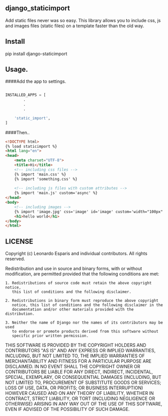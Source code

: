 django_staticimport
-------------------

Add static files never was so easy. This library allows you to include css, js and images files (static files) on a template faster than the old way.


Install
-------

pip install django-staticimport


Usage.
------

####Add the app to settings.

```python

INSTALLED_APPS = [
		.
		.
		.

    'static_import',
]

```

####Then..

```html
<!DOCTYPE html>
{% load staticimport %}
<html lang="en">
<head>
	<meta charset="UTF-8">
	<title>Hi</title>
	<!-- including css files -->
	{% import 'main.css' %}
	{% import 'something.css' %}
	
	<!-- including js files with custom attributes -->
	{% import 'main.js' custom='async' %}
</head>
<body>
	<!-- including images -->
	{% import 'image.jpg' css='image' id='image' custom='width="100px" height="100px" data-city="picture"' %}
	<h1>hello world</h1>
</body>
</html>
```


LICENSE
-------

Copyright (c) Leonardo Esparis and individual contributors.
All rights reserved.

Redistribution and use in source and binary forms, with or without modification,
are permitted provided that the following conditions are met:

    1. Redistributions of source code must retain the above copyright notice, 
       this list of conditions and the following disclaimer.
    
    2. Redistributions in binary form must reproduce the above copyright 
       notice, this list of conditions and the following disclaimer in the
       documentation and/or other materials provided with the distribution.

    3. Neither the name of Django nor the names of its contributors may be used
       to endorse or promote products derived from this software without
       specific prior written permission.

THIS SOFTWARE IS PROVIDED BY THE COPYRIGHT HOLDERS AND CONTRIBUTORS "AS IS" AND
ANY EXPRESS OR IMPLIED WARRANTIES, INCLUDING, BUT NOT LIMITED TO, THE IMPLIED
WARRANTIES OF MERCHANTABILITY AND FITNESS FOR A PARTICULAR PURPOSE ARE
DISCLAIMED. IN NO EVENT SHALL THE COPYRIGHT OWNER OR CONTRIBUTORS BE LIABLE FOR
ANY DIRECT, INDIRECT, INCIDENTAL, SPECIAL, EXEMPLARY, OR CONSEQUENTIAL DAMAGES
(INCLUDING, BUT NOT LIMITED TO, PROCUREMENT OF SUBSTITUTE GOODS OR SERVICES;
LOSS OF USE, DATA, OR PROFITS; OR BUSINESS INTERRUPTION) HOWEVER CAUSED AND ON
ANY THEORY OF LIABILITY, WHETHER IN CONTRACT, STRICT LIABILITY, OR TORT
(INCLUDING NEGLIGENCE OR OTHERWISE) ARISING IN ANY WAY OUT OF THE USE OF THIS
SOFTWARE, EVEN IF ADVISED OF THE POSSIBILITY OF SUCH DAMAGE.